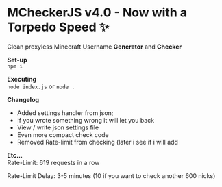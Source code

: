 # MCheckerJS v4.0 - Now with a Torpedo Speed ✨
Clean proxyless Minecraft Username **Generator** and **Checker**
<br>

**Set-up**
<br>
`npm i`
<br>

**Executing** <br>
`node index.js` or `node .`

**Changelog**<br>
- Added settings handler from json;
- If you wrote something wrong it will let you back
- View / write json settings file
- Even more compact check code
- Removed Rate-limit from checking (later i see if i will add
 
 
**Etc...**
<br>
Rate-Limit: 619 requests in a row

Rate-Limit Delay: 3-5 minutes (10 if you want to check another 600 nicks)


